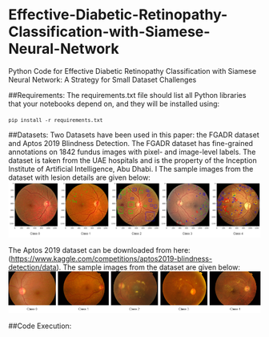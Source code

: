 # Effective-Diabetic-Retinopathy-Classification-with-Siamese-Neural-Network
Python Code for Effective Diabetic Retinopathy Classification with Siamese Neural Network: A Strategy for Small Dataset Challenges

##Requirements:
The requirements.txt file should list all Python libraries that your notebooks depend on, and they will be installed using:

<code>```pip install -r requirements.txt```</code>

##Datasets:
Two Datasets have been used in this paper: the FGADR dataset and Aptos 2019 Blindness Detection.
The FGADR dataset has fine-grained annotations on 1842 fundus images with pixel- and image-level labels. The dataset is taken from the
UAE hospitals and is the property of the Inception Institute of Artificial Intelligence, Abu Dhabi. I
The sample images from the dataset with lesion details are given below:
![Alt Text](https://github.com/tariqm16/Effective-Diabetic-Retinopathy-Classification-with-Siamese-Neural-Network/blob/main/Images/Siamese_model_Classes.png)


The Aptos 2019 dataset can be downloaded from here: (https://www.kaggle.com/competitions/aptos2019-blindness-detection/data).
The sample images from the dataset are given below:
![Alt Text](https://github.com/tariqm16/Effective-Diabetic-Retinopathy-Classification-with-Siamese-Neural-Network/blob/main/Images/Siamese_model_Aptos_classes.png)

##Code Execution:
